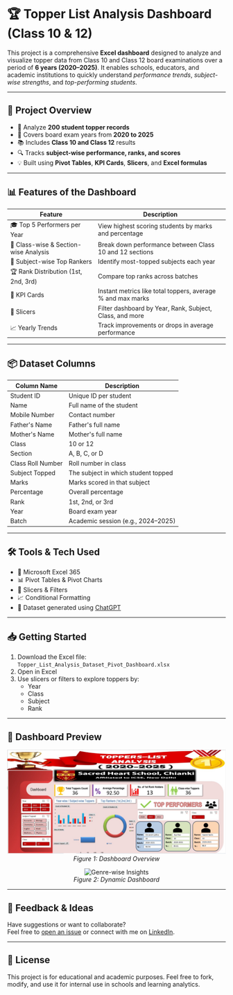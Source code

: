 <h1>🏆 Topper List Analysis Dashboard (Class 10 & 12)</h1>

<p>
This project is a comprehensive <strong>Excel dashboard</strong> designed to analyze and visualize topper data from Class 10 and Class 12 board examinations over a period of <strong>6 years (2020–2025)</strong>.
It enables schools, educators, and academic institutions to quickly understand <em>performance trends</em>, <em>subject-wise strengths</em>, and <em>top-performing students</em>.
</p>

<hr />

<h2>📁 Project Overview</h2>
<ul>
  <li>🎯 Analyze <strong>200 student topper records</strong></li>
  <li>📅 Covers board exam years from <strong>2020 to 2025</strong></li>
  <li>📚 Includes <strong>Class 10 and Class 12</strong> results</li>
  <li>🔍 Tracks <strong>subject-wise performance, ranks, and scores</strong></li>
  <li>💡 Built using <strong>Pivot Tables</strong>, <strong>KPI Cards</strong>, <strong>Slicers</strong>, and <strong>Excel formulas</strong></li>
</ul>

<hr />

<h2>📊 Features of the Dashboard</h2>
<table>
  <thead>
    <tr>
      <th>Feature</th>
      <th>Description</th>
    </tr>
  </thead>
  <tbody>
    <tr><td>🎓 Top 5 Performers per Year</td><td>View highest scoring students by marks and percentage</td></tr>
    <tr><td>🏫 Class-wise & Section-wise Analysis</td><td>Break down performance between Class 10 and 12 sections</td></tr>
    <tr><td>📘 Subject-wise Top Rankers</td><td>Identify most-topped subjects each year</td></tr>
    <tr><td>🏆 Rank Distribution (1st, 2nd, 3rd)</td><td>Compare top ranks across batches</td></tr>
    <tr><td>🔢 KPI Cards</td><td>Instant metrics like total toppers, average % and max marks</td></tr>
    <tr><td>🧩 Slicers</td><td>Filter dashboard by Year, Rank, Subject, Class, and more</td></tr>
    <tr><td>📈 Yearly Trends</td><td>Track improvements or drops in average performance</td></tr>
  </tbody>
</table>

<hr />

<h2>📦 Dataset Columns</h2>
<table>
  <thead>
    <tr>
      <th>Column Name</th>
      <th>Description</th>
    </tr>
  </thead>
  <tbody>
    <tr><td>Student ID</td><td>Unique ID per student</td></tr>
    <tr><td>Name</td><td>Full name of the student</td></tr>
    <tr><td>Mobile Number</td><td>Contact number</td></tr>
    <tr><td>Father's Name</td><td>Father's full name</td></tr>
    <tr><td>Mother's Name</td><td>Mother's full name</td></tr>
    <tr><td>Class</td><td>10 or 12</td></tr>
    <tr><td>Section</td><td>A, B, C, or D</td></tr>
    <tr><td>Class Roll Number</td><td>Roll number in class</td></tr>
    <tr><td>Subject Topped</td><td>The subject in which student topped</td></tr>
    <tr><td>Marks</td><td>Marks scored in that subject</td></tr>
    <tr><td>Percentage</td><td>Overall percentage</td></tr>
    <tr><td>Rank</td><td>1st, 2nd, or 3rd</td></tr>
    <tr><td>Year</td><td>Board exam year</td></tr>
    <tr><td>Batch</td><td>Academic session (e.g., 2024–2025)</td></tr>
  </tbody>
</table>

<hr />

<h2>🛠 Tools & Tech Used</h2>
<ul>
  <li>📌 Microsoft Excel 365</li>
  <li>📊 Pivot Tables & Pivot Charts</li>
  <li>🧩 Slicers & Filters</li>
  <li>📈 Conditional Formatting</li>
  <li>💬 Dataset generated using <a href="https://openai.com/chatgpt" target="_blank">ChatGPT</a></li>
</ul>

<hr />

<h2>📥 Getting Started</h2>
<ol>
  <li>Download the Excel file: <code>Topper_List_Analysis_Dataset_Pivot_Dashboard.xlsx</code></li>
  <li>Open in Excel</li>
  <li>Use slicers or filters to explore toppers by:
    <ul>
      <li>Year</li>
      <li>Class</li>
      <li>Subject</li>
      <li>Rank</li>
    </ul>
  </li>
</ol>

<hr />

<h2>📸 Dashboard Preview</h2>
<p align="center">
  <img src="https://github.com/khushiii-6510/Toppers_List_Analysis/blob/main/Toppers%20List.jpg" alt="Dashboard Overview" width="600"/><br>
  <em>Figure 1: Dashboard Overview</em>
</p>

<p align="center">
  <img src="https://github.com/khushiii-6510/Toppers_List_Analysis/blob/main/Toppers%20List%20Dashboard.gif" alt="Genre-wise Insights" width="600"/><br>
  <em>Figure 2: Dynamic Dashboard</em>
</p>

<hr />

<h2>💬 Feedback & Ideas</h2>
<p>
Have suggestions or want to collaborate?<br />
Feel free to <a href="https://github.com/khushiii-6510/Toppers_List_Analysis/issues">open an issue</a> or connect with me on <a href="www.linkedin.com/in/khushi-gupta-0aab17315">LinkedIn</a>.
</p>

<hr />

<h2>📄 License</h2>
<p>
This project is for educational and academic purposes. Feel free to fork, modify, and use it for internal use in schools and learning analytics.
</p>
